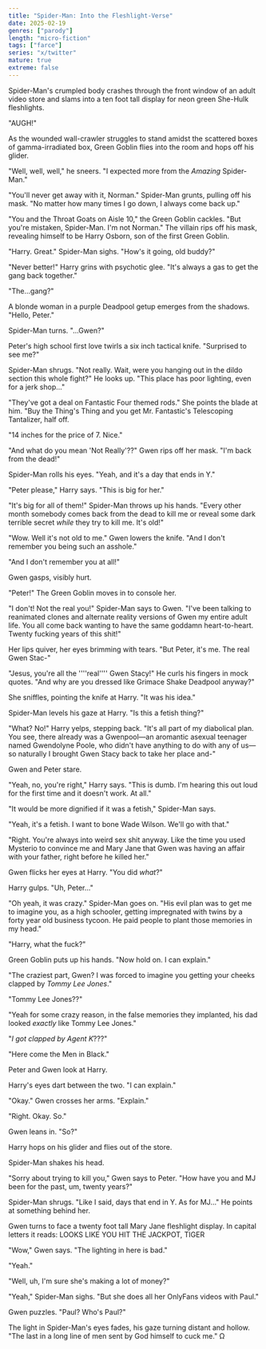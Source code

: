 ```yaml
---
title: "Spider-Man: Into the Fleshlight-Verse"
date: 2025-02-19
genres: ["parody"]
length: "micro-fiction"
tags: ["farce"]
series: "x/twitter"
mature: true
extreme: false
---
```

Spider-Man's crumpled body crashes through the front window of an adult video store and slams into a ten foot tall display for neon green She-Hulk fleshlights.

"AUGH!"

As the wounded wall-crawler struggles to stand amidst the scattered boxes of gamma-irradiated box, Green Goblin flies into the room and hops off his glider.

"Well, well, well," he sneers. "I expected more from the *Amazing* Spider-Man."

"You'll never get away with it, Norman." Spider-Man grunts, pulling off his mask. "No matter how many times I go down, I always come back up."

"You and the Throat Goats on Aisle 10," the Green Goblin cackles. "But you're mistaken, Spider-Man. I'm not Norman." The villain rips off his mask, revealing himself to be Harry Osborn, son of the first Green Goblin.

"Harry. Great." Spider-Man sighs. "How's it going, old buddy?"

"Never better!" Harry grins with psychotic glee. "It's always a gas to get the gang back together."

"The...gang?"

A blonde woman in a purple Deadpool getup emerges from the shadows. "Hello, Peter."

Spider-Man turns. "...Gwen?"

Peter's high school first love twirls a six inch tactical knife. "Surprised to see me?"

Spider-Man shrugs. "Not really. Wait, were you hanging out in the dildo section this whole fight?" He looks up. "This place has poor lighting, even for a jerk shop..."

"They've got a deal on Fantastic Four themed rods." She points the blade at him. "Buy the Thing's Thing and you get Mr. Fantastic's Telescoping Tantalizer, half off.

"14 inches for the price of 7. Nice."

"And what do you mean 'Not Really'??" Gwen rips off her mask. "I'm back from the dead!"

Spider-Man rolls his eyes. "Yeah, and it's a day that ends in Y."

"Peter please," Harry says. "This is big for her."

"It's big for all of them!" Spider-Man throws up his hands. "Every other month somebody comes back from the dead to kill me or reveal some dark terrible secret *while* they try to kill me. It's old!"

"Wow. Well it's not old to me." Gwen lowers the knife. "And I don't remember you being such an asshole."

"And I don't remember you at all!"

Gwen gasps, visibly hurt.

"Peter!" The Green Goblin moves in to console her.

"I don't! Not the real you!" Spider-Man says to Gwen. "I've been talking to reanimated clones and alternate reality versions of Gwen my entire adult life. You all come back wanting to have the same goddamn heart-to-heart. Twenty fucking years of this shit!"

Her lips quiver, her eyes brimming with tears. "But Peter, it's me. The real Gwen Stac-"

"Jesus, you're all the ''''real'''' Gwen Stacy!" He curls his fingers in mock quotes. "And why are you dressed like Grimace Shake Deadpool anyway?"

She sniffles, pointing the knife at Harry. "It was his idea."

Spider-Man levels his gaze at Harry. "Is this a fetish thing?"

"What? No!" Harry yelps, stepping back. "It's all part of my diabolical plan. You see, there already was a Gwenpool—an aromantic asexual teenager named Gwendolyne Poole, who didn't have anything to do with any of us—so naturally I brought Gwen Stacy back to take her place and-"

Gwen and Peter stare.

"Yeah, no, you're right," Harry says. "This is dumb. I'm hearing this out loud for the first time and it doesn't work. At all."

"It would be more dignified if it was a fetish," Spider-Man says.

"Yeah, it's a fetish. I want to bone Wade Wilson. We'll go with that."

"Right. You're always into weird sex shit anyway. Like the time you used Mysterio to convince me and Mary Jane that Gwen was having an affair with your father, right before he killed her."

Gwen flicks her eyes at Harry. "You did *what*?"

Harry gulps. "Uh, Peter..."

"Oh yeah, it was crazy." Spider-Man goes on. "His evil plan was to get me to imagine you, as a high schooler, getting impregnated with twins by a forty year old business tycoon. He paid people to plant those memories in my head."

"Harry, what the fuck?"

Green Goblin puts up his hands. "Now hold on. I can explain."

"The craziest part, Gwen? I was forced to imagine you getting your cheeks clapped by *Tommy Lee Jones*."

"Tommy Lee Jones??"

"Yeah for some crazy reason, in the false memories they implanted, his dad looked *exactly* like Tommy Lee Jones."

"*I got clapped by Agent K*???"

"Here come the Men in Black."

Peter and Gwen look at Harry.

Harry's eyes dart between the two.  "I can explain."

"Okay." Gwen crosses her arms. "Explain."

"Right. Okay. So." 

Gwen leans in. "So?"

Harry hops on his glider and flies out of the store.

Spider-Man shakes his head.

"Sorry about trying to kill you," Gwen says to Peter. "How have you and MJ been for the past, um, twenty years?"

Spider-Man shrugs. "Like I said, days that end in Y. As for MJ..." He points at something behind her.

Gwen turns to face a twenty foot tall Mary Jane fleshlight display. In capital letters it reads: LOOKS LIKE YOU HIT THE JACKPOT, TIGER

"Wow," Gwen says. "The lighting in here is bad."

"Yeah."

"Well, uh, I'm sure she's making a lot of money?"

"Yeah," Spider-Man sighs. "But she does all her OnlyFans videos with Paul."

Gwen puzzles. "Paul? Who's Paul?"

The light in Spider-Man's eyes fades, his gaze turning distant and hollow. "The last in a long line of men sent by God himself to cuck me." Ω
